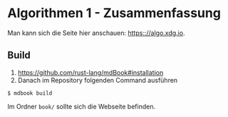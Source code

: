 Algorithmen 1 - Zusammenfassung
===

Man kann sich die Seite hier anschauen: [https:://algo.xdg.io](https:://algo.xdg.io).

## Build
1. https://github.com/rust-lang/mdBook#installation
2. Danach im Repository folgenden Command ausführen
```
$ mdbook build
```
Im Ordner `book/` sollte sich die Webseite befinden.
